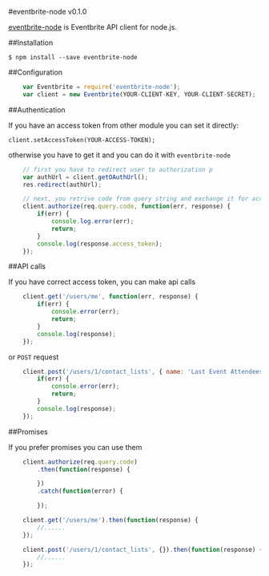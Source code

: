 #eventbrite-node v0.1.0

[eventbrite-node](http://github.com/evenemento/eventbrite-node) is Eventbrite API client for node.js.

##Installation

	$ npm install --save eventbrite-node

##Configuration
```js
    var Eventbrite = require('eventbrite-node');
    var client = new Eventbrite(YOUR-CLIENT-KEY, YOUR-CLIENT-SECRET);

```

##Authentication

If you have an access token from other module you can set it directly:

	client.setAccessToken(YOUR-ACCESS-TOKEN);

otherwise you have to get it and you can do it with `eventbrite-node`

```js
	// first you have to redirect user to authorization p
	var authUrl = client.getOAuthUrl();
	res.redirect(authUrl);

	// next, you retrive code from query string and exchange it for access token
	client.authorize(req.query.code, function(err, response) {
		if(err) {
			console.log.error(err);
			return;
		}
		console.log(response.access_token);
	});

```

##API calls

If you have correct access token, you can make api calls

```js
	client.get('/users/me', function(err, response) {
		if(err) {
			console.error(err);
			return;
		}
		console.log(response);
	});

```

or `POST` request

```js
	client.post('/users/1/contact_lists', { name: 'Last Event Attendees' }, function(err, response) {
		if(err) {
			console.error(err);
			return;
       	}
		console.log(response);
	});

```

##Promises

If you prefer promises you can use them

```js
	client.authorize(req.query.code)
		.then(function(response) {

	    })
	    .catch(function(error) {

	    });

	client.get('/users/me').then(function(response) {
		//......
	});

	client.post('/users/1/contact_lists', {}).then(function(response) {
   		//......
    });

```